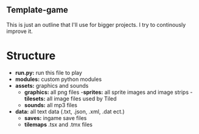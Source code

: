 ## Template-game

This is just an outline that I'll use for bigger projects. I try to continously improve it.


# Structure

- **run.py:** run this file to play
- **modules:** custom python modules
- **assets:** graphics and sounds
  - **graphics:** all png files
      -**sprites:** all sprite images and image strips
      -**tilesets:** all image files used by Tiled
  - **sounds:** all mp3 files
- **data:** all text data (.txt, .json, .xml, .dat ect.)
  - **saves:** ingame save files
  - **tilemaps** .tsx and .tmx files
